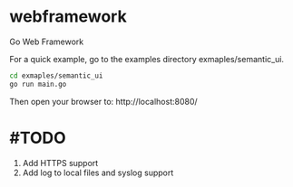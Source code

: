 # webframework
Go Web Framework

For a quick example, go to the examples directory exmaples/semantic_ui.
```bash
cd exmaples/semantic_ui
go run main.go
```

Then open your browser to:  http://localhost:8080/

#TODO
===
1. Add HTTPS support
2. Add log to local files and syslog support
